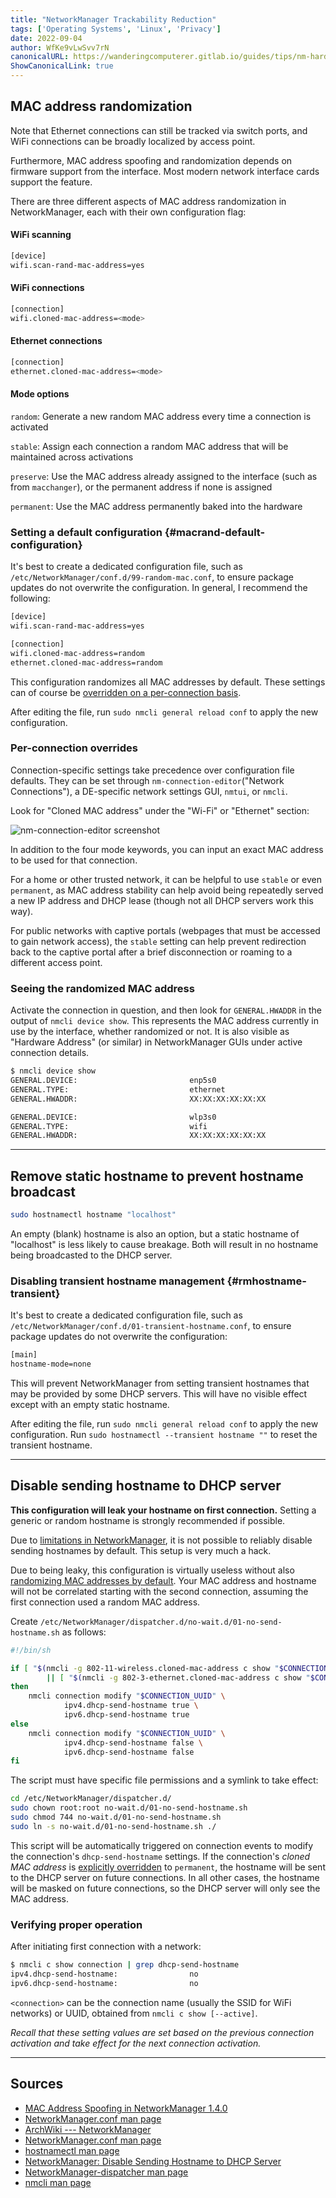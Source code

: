 ```yaml
---
title: "NetworkManager Trackability Reduction"
tags: ['Operating Systems', 'Linux', 'Privacy']
date: 2022-09-04
author: WfKe9vLwSvv7rN
canonicalURL: https://wanderingcomputerer.gitlab.io/guides/tips/nm-hardening/
ShowCanonicalLink: true
---
```


## MAC address randomization

Note that Ethernet connections can still be tracked via switch ports, and WiFi connections can be broadly localized by access point.

Furthermore, MAC address spoofing and randomization depends on firmware support from the interface. Most modern network interface cards support the feature.

There are three different aspects of MAC address randomization in NetworkManager, each with their own configuration flag:

#### WiFi scanning

```bash
[device]
wifi.scan-rand-mac-address=yes
```

#### WiFi connections

```bash
[connection]
wifi.cloned-mac-address=<mode>
```

#### Ethernet connections

```bash
[connection]
ethernet.cloned-mac-address=<mode>
```

#### Mode options

`random`: Generate a new random MAC address every time a connection is activated

`stable`: Assign each connection a random MAC address that will be maintained across activations

`preserve`: Use the MAC address already assigned to the interface (such as from `macchanger`), or the permanent address if none is assigned

`permanent`: Use the MAC address permanently baked into the hardware

### Setting a default configuration {#macrand-default-configuration}

It's best to create a dedicated configuration file, such as `/etc/NetworkManager/conf.d/99-random-mac.conf`, to ensure package updates do not overwrite the configuration. In general, I recommend the following:

```bash
[device]
wifi.scan-rand-mac-address=yes

[connection]
wifi.cloned-mac-address=random
ethernet.cloned-mac-address=random
```

This configuration randomizes all MAC addresses by default. These settings can of course be [overridden on a per-connection basis](#per-connection-overrides).

After editing the file, run `sudo nmcli general reload conf` to apply the new configuration.

### Per-connection overrides

Connection-specific settings take precedence over configuration file defaults. They can be set through `nm-connection-editor`("Network Connections"), a DE-specific network settings GUI, `nmtui`, or `nmcli`.

Look for "Cloned MAC address" under the "Wi-Fi" or "Ethernet" section:

![nm-connection-editor screenshot](/images/nm-connection-editor.webp)

In addition to the four mode keywords, you can input an exact MAC address to be used for that connection.

For a home or other trusted network, it can be helpful to use `stable` or even `permanent`, as MAC address stability can help avoid being repeatedly served a new IP address and DHCP lease (though not all DHCP servers work this way).

For public networks with captive portals (webpages that must be accessed to gain network access), the `stable` setting can help prevent redirection back to the captive portal after a brief disconnection or roaming to a different access point.

### Seeing the randomized MAC address

Activate the connection in question, and then look for `GENERAL.HWADDR` in the output of `nmcli device show`. This represents the MAC address currently in use by the interface, whether randomized or not. It is also visible as "Hardware Address" (or similar) in NetworkManager GUIs under active connection details.

```bash
$ nmcli device show
GENERAL.DEVICE:                         enp5s0
GENERAL.TYPE:                           ethernet
GENERAL.HWADDR:                         XX:XX:XX:XX:XX:XX

GENERAL.DEVICE:                         wlp3s0
GENERAL.TYPE:                           wifi
GENERAL.HWADDR:                         XX:XX:XX:XX:XX:XX
```

---

## Remove static hostname to prevent hostname broadcast


```bash
sudo hostnamectl hostname "localhost"
```

An empty (blank) hostname is also an option, but a static hostname of "localhost" is less likely to cause breakage. Both will result in no hostname being broadcasted to the DHCP server.

### Disabling transient hostname management {#rmhostname-transient}

It's best to create a dedicated configuration file, such as `/etc/NetworkManager/conf.d/01-transient-hostname.conf`, to ensure package updates do not overwrite the configuration:

```bash
[main]
hostname-mode=none
```

This will prevent NetworkManager from setting transient hostnames that may be provided by some DHCP servers. This will have no visible effect except with an empty static hostname.

After editing the file, run `sudo nmcli general reload conf` to apply the new configuration. Run `sudo hostnamectl --transient hostname ""` to reset the transient hostname.

---

## Disable sending hostname to DHCP server

**This configuration will leak your hostname on first connection.** Setting a generic or random hostname is strongly recommended if possible.

Due to [limitations in NetworkManager](https://gitlab.freedesktop.org/NetworkManager/NetworkManager/-/issues/584 "NetworkManager issue: No way to set dhcp-send-hostname globally"), it is not possible to reliably disable sending hostnames by default. This setup is very much a hack.

Due to being leaky, this configuration is virtually useless without also [randomizing MAC addresses by default](#macrand-default-configuration "MAC address randomization&nbsp;&mdash; Setting a default configuration"). Your MAC address and hostname will not be correlated starting with the second connection, assuming the first connection used a random MAC address.

Create `/etc/NetworkManager/dispatcher.d/no-wait.d/01-no-send-hostname.sh` as follows:

```bash
#!/bin/sh

if [ "$(nmcli -g 802-11-wireless.cloned-mac-address c show "$CONNECTION_UUID")" = 'permanent' ] \
        || [ "$(nmcli -g 802-3-ethernet.cloned-mac-address c show "$CONNECTION_UUID")" = 'permanent' ]
then
    nmcli connection modify "$CONNECTION_UUID" \
            ipv4.dhcp-send-hostname true \
            ipv6.dhcp-send-hostname true
else
    nmcli connection modify "$CONNECTION_UUID" \
            ipv4.dhcp-send-hostname false \
            ipv6.dhcp-send-hostname false
fi
```

The script must have specific file permissions and a symlink to take effect:

```bash
cd /etc/NetworkManager/dispatcher.d/
sudo chown root:root no-wait.d/01-no-send-hostname.sh
sudo chmod 744 no-wait.d/01-no-send-hostname.sh
sudo ln -s no-wait.d/01-no-send-hostname.sh ./
```

This script will be automatically triggered on connection events to modify the connection's `dhcp-send-hostname` settings. If the connection's _cloned MAC address_ is [explicitly overridden](#per-connection-overrides) to `permanent`, the hostname will be sent to the DHCP server on future connections. In all other cases, the hostname will be masked on future connections, so the DHCP server will only see the MAC address.

### Verifying proper operation

After initiating first connection with a network:

```bash
$ nmcli c show connection | grep dhcp-send-hostname
ipv4.dhcp-send-hostname:                no
ipv6.dhcp-send-hostname:                no
```

`<connection>` can be the connection name (usually the SSID for WiFi networks) or UUID, obtained from `nmcli c show [--active]`.

_Recall that these setting values are set based on the previous connection activation and take effect for the next connection activation._

---

## Sources
- [MAC Address Spoofing in NetworkManager 1.4.0](https://blogs.gnome.org/thaller/2016/08/26/mac-address-spoofing-in-networkmanager-1-4-0/)
- [NetworkManager.conf man page](https://networkmanager.dev/docs/api/latest/NetworkManager.conf.html)
- [ArchWiki&nbsp;--- NetworkManager](https://wiki.archlinux.org/title/NetworkManager#Configuring_MAC_address_randomization)
- [NetworkManager.conf man page](https://networkmanager.dev/docs/api/latest/NetworkManager.conf.html)
- [hostnamectl man page](https://www.freedesktop.org/software/systemd/man/hostnamectl)
- [NetworkManager: Disable Sending Hostname to DHCP Server](https://viliampucik.blogspot.com/2016/09/networkmanager-disable-sending-hostname.html)
- [NetworkManager-dispatcher man page](https://networkmanager.dev/docs/api/latest/NetworkManager-dispatcher.html)
- [nmcli man page](https://networkmanager.dev/docs/api/latest/nmcli.html)